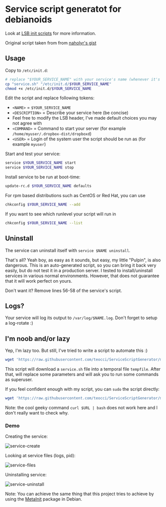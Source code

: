 # Service script generatot for debianoids

Look at [LSB init scripts](http://wiki.debian.org/LSBInitScripts) for more information.

Original script taken from from [naholyr's gist](https://gist.github.com/naholyr/4275302)

## Usage

Copy to `/etc/init.d`:

```sh
# replace "$YOUR_SERVICE_NAME" with your service's name (whenever it's not enough obvious)
cp "service.sh" "/etc/init.d/$YOUR_SERVICE_NAME"
chmod +x /etc/init.d/$YOUR_SERVICE_NAME
```

Edit the script and replace following tokens:

* `<NAME>` = `$YOUR_SERVICE_NAME`
* `<DESCRIPTION>` = Describe your service here (be concise)
* Feel free to modify the LSB header, I've made default choices you may not agree with
* `<COMMAND>` = Command to start your server (for example `/home/myuser/.dropbox-dist/dropboxd`)
* `<USER>` = Login of the system user the script should be run as (for example `myuser`)

Start and test your service:

```sh
service $YOUR_SERVICE_NAME start
service $YOUR_SERVICE_NAME stop
```

Install service to be run at boot-time:

```sh
update-rc.d $YOUR_SERVICE_NAME defaults
```
For rpm based distributions such as CentOS or Red Hat, you can use

```sh
chkconfig $YOUR_SERVICE_NAME --add
```
If you want to see which runlevel your script will run in

```sh
chkconfig $YOUR_SERVICE_NAME --list
```

## Uninstall

The service can uninstall itself with `service $NAME uninstall`. 

That's all? Yeah boy, as easy as it sounds, but easy, my little "Pulpin", is also dangerous. This is an auto-generated script, so you can bring it back very easily, but do not test it in a production server. I tested to install/uninstall services in various normal environments. However, that does not guarantee that it will work perfect on yours.

Don't want it? Remove lines 56-58 of the service's script.

## Logs?

Your service will log its output to `/var/log/$NAME.log`. Don't forget to setup a log-rotate :)

## I'm noob and/or lazy

Yep, I'm lazy too. But still, I've tried to write a script to automate this :)

```sh
wget 'https://raw.githubusercontent.com/teocci/ServiceScriptGenerator/master/new-service.sh' && bash new-service.sh
```

This script will download a `service.sh` file into a temporal file `tempfile`. After that, will replace some parameters and will ask you to run some commands as superuser.

If you feel confident enough with my script, you can `sudo` the script directly:

```sh
wget 'https://raw.githubusercontent.com/teocci/ServiceScriptGenerator/master/new-service.sh' && sudo bash new-service.sh
```

Note: the cool geeky command `curl $URL | bash` does not work here and I don't really want to check why.

### Demo

Creating the service:

![service-create](http://dl.dropbox.com/u/6414656/gist-4275302/service-create.png)

Looking at service files (logs, pid):

![service-files](http://dl.dropbox.com/u/6414656/gist-4275302/service-files.png)

Uninstalling service:

![service-uninstall](http://dl.dropbox.com/u/6414656/gist-4275302/service-uninstall.png)

Note: You can achieve the same thing that this project tries to achieve by using the [MetaInit](https://wiki.debian.org/MetaInit) package in Debian.
